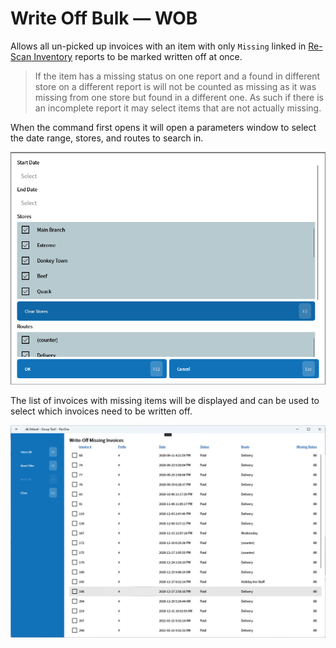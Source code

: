 # Write Off Bulk — WOB

Allows all un-picked up invoices with an item with only `Missing` linked in [Re-Scan Inventory](/Documentation/Commands/Re%252DScan-Inventory-—-RSI.md) reports to be marked written off at once.

> If the item has a missing status on one report and a found in different store on a different report is will not be counted as missing as it was missing from one store but found in a different one. As such if there is an incomplete report it may select items that are not actually missing.

When the command first opens it will open a parameters window to select the date range, stores, and routes to search in.

![Parameters](/.attachments/Documentation/WriteOffBulk-Parameters.png "Parameters")

The list of invoices with missing items will be displayed and can be used to select which invoices need to be written off.

![Main](/.attachments/Documentation/WriteOffBulk.png "Main")